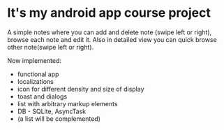 # It's my android app course project

A simple notes where you can add and delete note (swipe left or right), browse each note and edit it. Also in detailed view you can quick browse other note(swipe left or right).

Now implemented:
- functional app
- localizations
- icon for different density and size of display
- toast and dialogs
- list with arbitrary markup elements
- DB - SQLite, AsyncTask
- (a list will be complemented)
